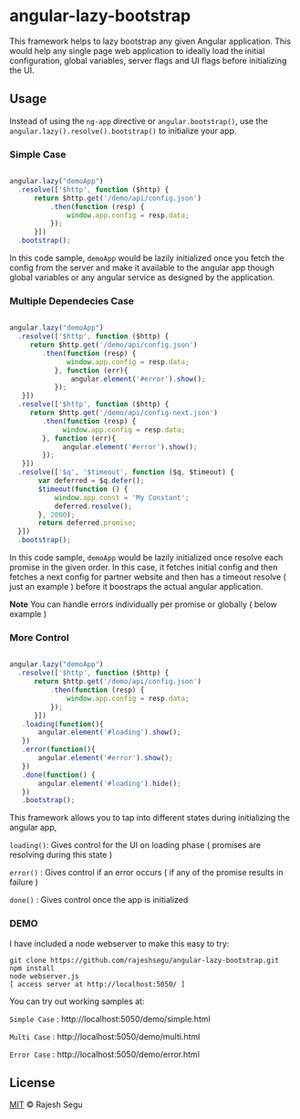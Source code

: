 angular-lazy-bootstrap
======================

This framework helps to lazy bootstrap any given Angular application. This would help any single page web application to ideally load the initial configuration, global variables, server flags and UI flags before initializing the UI.

## Usage

Instead of using the ```ng-app``` directive or ```angular.bootstrap()```, use the ```angular.lazy().resolve().bootstrap()``` to initialize your app.

### Simple Case

```js

angular.lazy("demoApp")
  .resolve(['$http', function ($http) {
      return $http.get('/demo/api/config.json')
          .then(function (resp) {
              window.app.config = resp.data;
          });
      }])
  .bootstrap();

```
In this code sample, ```demoApp``` would be lazily initialized once you fetch the config from the server and make it available to the angular app though global variables or any angular service as designed by the application.

### Multiple Dependecies Case

```js

angular.lazy("demoApp")
  .resolve(['$http', function ($http) {
     return $http.get('/demo/api/config.json')
        .then(function (resp) {
              window.app.config = resp.data;
           }, function (err){
               angular.element('#error').show();
           });
   }])
  .resolve(['$http', function ($http) {
     return $http.get('/demo/api/config-next.json')
        .then(function (resp) {
             window.app.config = resp.data;
        }, function (err){
             angular.element('#error').show();
        });
   }])
  .resolve(['$q', '$timeout', function ($q, $timeout) {
       var deferred = $q.defer();
       $timeout(function () {
           window.app.const = 'My Constant';
           deferred.resolve();
       }, 2000);
       return deferred.promise;
  }])
  .bootstrap();

```
In this code sample, ```demoApp``` would be lazily initialized once resolve each promise in the given order. In this case, it fetches initial config and then fetches a next config for partner website and then has a timeout resolve ( just an example ) before it boostraps the actual angular application. 

**Note** You can handle errors individually per promise or globally ( below example )

### More Control 

```js

angular.lazy("demoApp")
  .resolve(['$http', function ($http) {
      return $http.get('/demo/api/config.json')
          .then(function (resp) {
              window.app.config = resp.data;
          });
      }])
   .loading(function(){
       angular.element('#loading').show();
   })
   .error(function(){
       angular.element('#error').show();
   })
   .done(function() {
       angular.element('#loading').hide();
   })
   .bootstrap();

```
This framework allows you to tap into different states during initializing the angular app, 

```loading()```: Gives control for the UI on loading phase ( promises are resolving during this state ) 

```error()```  : Gives control if an error occurs ( if any of the promise results in failure )

```done()```   : Gives control once the app is initialized

### DEMO

I have included a node webserver to make this easy to try:

```
git clone https://github.com/rajeshsegu/angular-lazy-bootstrap.git
npm install
node webserver.js
[ access server at http://localhost:5050/ ]
```
You can try out working samples at:

```Simple Case```   : http://localhost:5050/demo/simple.html

```Multi Case```    : http://localhost:5050/demo/multi.html

```Error Case```    : http://localhost:5050/demo/error.html

## License

[MIT](http://opensource.org/licenses/MIT) © Rajesh Segu
